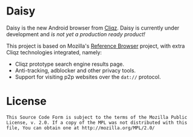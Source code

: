 #  Daisy

Daisy is the new Android browser from [Cliqz](https://cliqz.com/). Daisy is currently under development and _is not yet a production ready product!_

This project is based on Mozilla's [Reference Browser](https://github.com/mozilla-mobile/reference-browser/)
project, with extra Cliqz technologies integrated, namely:
 * Cliqz prototype search engine results page.
 * Anti-tracking, adblocker and other privacy tools.
 * Support for visiting p2p websites over the `dat://` protocol.

# License

    This Source Code Form is subject to the terms of the Mozilla Public
    License, v. 2.0. If a copy of the MPL was not distributed with this
    file, You can obtain one at http://mozilla.org/MPL/2.0/
